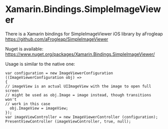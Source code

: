 # Xamarin.Bindings.SimpleImageViewer

There is a Xamarin bindings for SimpleImageViewer iOS library by aFrogleap
https://github.com/aFrogleap/SimpleImageViewer

Nuget is available: https://www.nuget.org/packages/Xamarin.Bindings.SimpleImageViewer/

Usage is similar to the native one:
```
var configuration = new ImageViewerConfiguration ((ImageViewerConfiguration obj) =>
{
// imageView is an actual UIImageView with the image to open full screen
// might be used as obj.Image = image instead, though transitions won't 
// work in this case
  obj.ImageView = imageView;
});
var imageViewController = new ImageViewerController (configuration);
PresentViewController (imageViewController, true, null);
```

